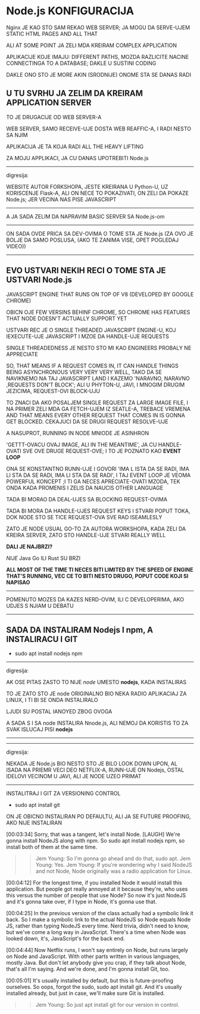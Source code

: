 # Node.js KONFIGURACIJA

Nginx JE KAO STO SAM REKAO WEB SERVER; JA MOGU DA SERVE-UJEM STATIC HTML PAGES AND ALL THAT

ALI AT SOME POINT JA ZELI MDA KREIRAM COMPLEX APPLICATION

APLIKACIJE KOJE IMAJU: DIFFERENT PATHS, MOZDA RAZLICITE NACINE CONNECTINGA TO A DATABASE; DAKLE U SUSTINI CODING

DAKLE ONO STO JE MORE AKIN (SRODNIJE) ONOME STA SE DANAS RADI

## U TU SVRHU JA ZELIM DA KREIRAM **APPLICATION SERVER**

TO JE DRUGACIJE OD WEB SERVER-A

WEB SERVER, SAMO RECEIVE-UJE DOSTA WEB REAFFIC-A, I RADI NESTO SA NJIM

APLIKACIJA JE TA KOJA RADI ALL THE HEAVY LIFTING

ZA MOJU APPLIKACI, JA CU DANAS UPOTREBITI Node.js

*****

digresija:

WEBSITE AUTOR FORKSHOPA, JESTE KREIRANA U Python-U, UZ KORISCENJE Flask-A, ALI ON NECE TO POKAZIVATI, ON ZELI DA POKAZE Node.js; JER VECINA NAS PISE JAVASCRIPT

*****

A JA SADA ZELIM DA NAPRAVIM BASIC SERVER SA Node.js-om

*****

ON SADA OVDE PRICA SA DEV-OVIMA O TOME STA JE Node.js (ZA OVO JE BOLJE DA SAMO POSLUSA, (AKO TE ZANIMA VISE, OPET POGLEDAJ VIDEO))

*****

## EVO USTVARI NEKIH RECI O TOME STA JE USTVARI Node.js

JAVASCRIPT ENGINE THAT RUNS ON TOP OF V8 (DEVELOPED BY GOOGLE CHROME)

OBICN OJE FEW VERSINS BEHINF CHROME, SO CHROME HAS FEATURES THAT NODE DOESN'T ACTUALLY SUPPORT YET

USTVARI REC JE O SINGLE THREADED JAVASCRIPT ENGINE-U, KOJ IEXECUTE-UJE JAVASCRIPT I MZOE DA HANDLE-UJE REQUESTS

SINGLE THREADEDNESS JE NESTO STO MI KAO ENGINEERS PROBALY NE APPRECIATE

SO, THAT MEANS IF A REQUEST COMES IN, IT CAN HANDLE THINGS BEING ASYNCHRONOUS VERY VERY VERY WELL, TAKO DA SE NAVIKNEMO NA TAJ JAVASCRIPT LAND I KAZEMO 'NARAVNO, NARAVNO ,REQUESTS DON'T BLOCK'; ALI U PHYTON-U, JAVI, I MNOGIM DRUGIM JEZICIMA, REQUEST-OVI BLOCK-UJU

TO ZNACI DA AKO POSALJEM SINGLE REQUEST ZA LARGE IMAGE FILE, I NA PRIMER ZELI MDA GA FETCH-UJEM IZ SEATLE-A, TREBACE VREMENA AND THAT MEANS EVERY OTHER REQUEST THAT COMES IN IS GONNA GET BLOCKED. CEKAJUCI DA SE DRUGI REQUEST RESOLVE-UJE

A NASUPROT, RUNNING IN NODE MNIODE JE ASINHRON

'GETTT-OVACU OVAJ IMAGE, ALI IN THE MEANTIME', JA CU HANDLE-OVATI SVE OVE DRUGE REQUEST-OVE; I TO JE POZNATO KAO **EVENT LOOP**

ONA SE KONSTANTNO RUNN-UJE I GOVORI 'IMA L ISTA DA SE RADI, IMA LI STA DA SE RADI, IMA LI STA DA SE RADI', I TAJ EVENT LOOP JE VEOMA POWERFUL KONCEPT ;I TI GA NECES APRECIATE-OVATI MZODA, TEK ONDA KADA PROMENIS I ZELIS DA NAUCIS OTHER LANGUAGE

TADA BI MORAO DA DEAL-UJES SA BLOCKING REQUEST-OVIMA

TADA BI MORA DA HANDLE-UJES REQUEST KEYS I STVARI POPUT TOKA, DOK NODE STO SE TICE REQUEST-OVA SVE RAD ISEAMLESLY

ZATO JE NODE USUAL GO-TO ZA AUTORA WORKSHOPA, KADA ZELI DA KREIRA SERVER, ZATO STO HANDLE-UJE STVARI REALLY WELL

**DALI JE NAJBRZI?**

*NIJE* Java Go ILI Rust SU BRZI

**ALL MOST OF THE TIME TI NECES BITI LIMITED BY THE SPEED OF ENGINE THAT'S RUNNING, VEC CE TO BITI NESTO DRUGO, POPUT CODE KOJI SI NAPISAO**

*****

POMENUTO MOZES DA KAZES NERD-OVIM, ILI C DEVELOPERIMA, AKO UDJES S NJIAM U DEBATU

*****

## SADA DA INSTALIRAM Nodejs I npm, A INSTALIRACU I GIT

- sudo apt install nodejs npm

*****

digresija:

AK OSE PITAS ZASTO TO NIJE *node* UMESTO **nodejs**, KADA INSTALIRAS

TO JE ZATO STO JE node ORIGINALNO BIO NEKA RADIO APLIKACIAJ ZA LINUX, I TI BI SE ONDA INSTALIRALO

LJUDI SU POSTAL IANOYED ZBOG OVOGA

A SADA S I SA node INSTALIRA Nnode.js, ALI NEMOJ DA KORISTIS TO ZA SVAK ISLUCAJ PISI **nodejs**

*****

*****

digresija:

NEKADA JE Node.js BIO NESTO STO JE BILO LOOK DOWN UPON, AL ISADA NA PRIEMR VECI DEO NETFLIX-A, RUNN-UJE ON Nodejs, OSTAL IDELOVI VECINOM U JAVI, ALI JE NODE UZEO PRIMAT

*****

INSTALITRAJ I GIT ZA VERSIONING CONTROL

- sudo apt install git

ON JE OBICNO INSTALIRAN PO DEFAULTU, ALI JA SE FUTURE PROOFING, AKO NIJE INSTALIRAN

[00:03:34] Sorry, that was a tangent, let's install Node. [LAUGH] We're gonna install NodeJS along with npm. So sudo apt install nodejs npm, so install both of them at the same time.
>> Jem Young: So I'm gonna go ahead and do that, sudo apt.
>> Jem Young: Yes.
>> Jem Young: If you're wondering why I said NodeJS and not Node, Node originally was a radio application for Linux.

[00:04:12] For the longest time, if you installed Node it would install this application. But people got really annoyed at it because they're, who uses this versus the number of people that use Node? So now it's just NodeJS and it's gonna take over, if I type in Node, it's gonna use that.

[00:04:25] In the previous version of the class actually had a symbolic link it back. So I make a symbolic link to the actual NodeJS so Node equals Node JS, rather than typing NodeJS every time. Nerd trivia, didn't need to know, but we've come a long way in JavaScript. There's a time when Node was looked down, it's, JavaScript's for the back end.

[00:04:44] Now Netflix runs, I won't say entirely on Node, but runs largely on Node and JavaScript. With other parts written in various languages, mostly Java. But don't let anybody give you crap, if they talk about Node, that's all I'm saying. And we're done, and I'm gonna install Git, too.

[00:05:01] It's usually installed by default, but this is future-proofing ourselves. So oops, forgot the sudo, sudo apt install git. And it's usually installed already, but just in case, we'll make sure Git is installed.
>> Jem Young: So just apt install git for our version in control.

